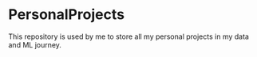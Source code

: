 # PersonalProjects
This repository is used by me to store all my personal projects in my data and ML journey.
